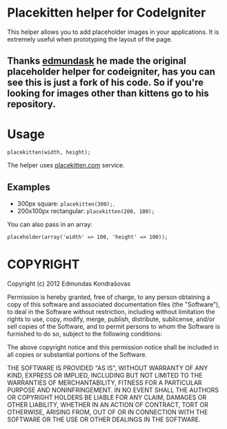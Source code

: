 # Placekitten helper for CodeIgniter

This helper allows you to add placeholder images in your applications. It is extremely useful when prototyping the layout of the page.

## Thanks [edmundask](https://github.com/edmundask) he made the original placeholder helper for codeigniter, has you can see this is just a fork of his code. So if you're looking for images other than kittens go to his repository.

# Usage

`placekitten(width, height);`

The helper uses [placekitten.com](http://placekitten.com) service.

## Examples

- 300px square: `placekitten(300);`.
- 200x100px rectangular: `placekitten(200, 100);`

You can also pass in an array:

`placeholder(array('width' => 100, 'height' => 100));`

# COPYRIGHT

Copyright (c) 2012 Edmundas Kondrašovas

Permission is hereby granted, free of charge, to any person obtaining a copy
of this software and associated documentation files (the "Software"), to deal
in the Software without restriction, including without limitation the rights
to use, copy, modify, merge, publish, distribute, sublicense, and/or sell
copies of the Software, and to permit persons to whom the Software is
furnished to do so, subject to the following conditions:

The above copyright notice and this permission notice shall be included in
all copies or substantial portions of the Software.

THE SOFTWARE IS PROVIDED "AS IS", WITHOUT WARRANTY OF ANY KIND, EXPRESS OR
IMPLIED, INCLUDING BUT NOT LIMITED TO THE WARRANTIES OF MERCHANTABILITY,
FITNESS FOR A PARTICULAR PURPOSE AND NONINFRINGEMENT. IN NO EVENT SHALL THE
AUTHORS OR COPYRIGHT HOLDERS BE LIABLE FOR ANY CLAIM, DAMAGES OR OTHER
LIABILITY, WHETHER IN AN ACTION OF CONTRACT, TORT OR OTHERWISE, ARISING FROM,
OUT OF OR IN CONNECTION WITH THE SOFTWARE OR THE USE OR OTHER DEALINGS IN
THE SOFTWARE.